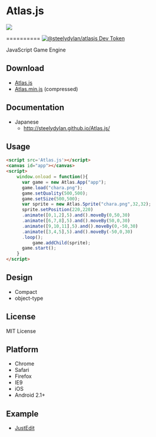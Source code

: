 Atlas.js
==========

<img src="https://raw.github.com/steelydylan/Atlas.js/master/logo.png"></img>

==========
[![@steelydylan/atlasjs Dev Token](https://badge.devtoken.rocks/@steelydylan/atlasjs)](https://devtoken.rocks/package/@steelydylan/atlasjs)

JavaScript Game Engine


Download
--------

- [Atlas.js](https://raw.github.com/steelydylan/Atlas.js/master/Atlas.js)
- [Atlas.min.js](https://raw.github.com/steelydylan/Atlas.js/master/Atlas.min.js) (compressed)


Documentation
-------------

- Japanese
    - <http://steelydylan.github.io/Atlas.js/>

Usage
-----
```html
<script src='Atlas.js'></script>
<canvas id="app"></canvas>
<script>
    window.onload = function(){
      var game = new Atlas.App("app"); 
      game.load("chara.png");
      game.setQuality(500,500);
      game.setSize(500,500);
      var sprite = new Atlas.Sprite("chara.png",32,32);
      sprite.setPosition(220,220)
      .animate([0,1,2],5).and().moveBy(0,50,30)
      .animate([6,7,8],5).and().moveBy(50,0,30)
      .animate([9,10,11],5).and().moveBy(0,-50,30)
      .animate([3,4,5],5).and().moveBy(-50,0,30)
      .loop();
		  game.addChild(sprite);
      game.start();
    }
</script>
```


Design
------

- Compact
- object-type

## License
MIT License

Platform
--------

- Chrome
- Safari
- Firefox
- IE9 
- iOS
- Android 2.1+



Example
-----
- [JustEdit](http://jsdo.it/steelydylan/o5nG)



